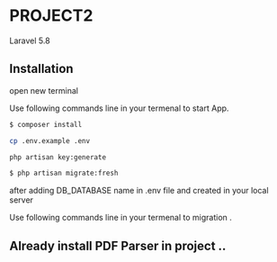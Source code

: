 # PROJECT2
 Laravel 5.8

## Installation
open new terminal 

Use following commands line in your termenal to start App.

```bash
$ composer install
```
```bash
cp .env.example .env
```
```bash
php artisan key:generate
```


```bash
$ php artisan migrate:fresh
```

after adding DB_DATABASE name in .env file and created in your local server

Use following commands line in your termenal to migration .


## Already install PDF Parser in project ..



